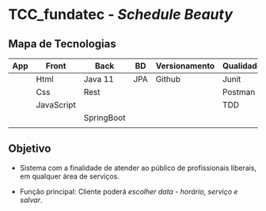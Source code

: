 
# TCC_fundatec -  *Schedule Beauty*

## Mapa de Tecnologias
|App     |Front      |Back       |BD        |Versionamento |Qualidade  |Segurança  |
|--------|-----------|-----------|----------|--------------|-----------|-----------|
|        |Html       |Java 11    |JPA       |Github        |Junit      |           |
|        |Css        |Rest       |          |              |Postman    |           |
|        |JavaScript |           |          |              |TDD        |           |
|        |           |SpringBoot |          |              |           |           |
|        |           |           |          |              |           |           |

## Objetivo

* Sistema com a finalidade de atender ao público de profissionais liberais, em qualquer área de serviços. 

* Função principal: Cliente poderá *escolher data - horário, serviço e salvar*. 
